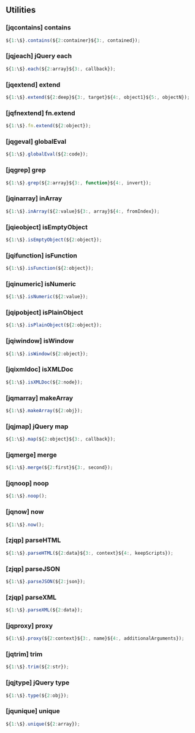 ## Utilities

### [jqcontains] contains

```javascript
${1:\$}.contains(${2:container}${3:, contained});
```

### [jqjeach] jQuery each

```javascript
${1:\$}.each(${2:array}${3:, callback});
```

### [jqextend] extend

```javascript
${1:\$}.extend(${2:deep}${3:, target}${4:, object1}${5:, objectN});
```

### [jqfnextend] fn.extend

```javascript
${1:\$}.fn.extend(${2:object});
```

### [jqgeval] globalEval

```javascript
${1:\$}.globalEval(${2:code});
```

### [jqgrep] grep

```javascript
${1:\$}.grep(${2:array}${3:, function}${4:, invert});
```

### [jqinarray] inArray

```javascript
${1:\$}.inArray(${2:value}${3:, array}${4:, fromIndex});
```

### [jqieobject] isEmptyObject

```javascript
${1:\$}.isEmptyObject(${2:object});
```

### [jqifunction] isFunction

```javascript
${1:\$}.isFunction(${2:object});
```

### [jqinumeric] isNumeric

```javascript
${1:\$}.isNumeric(${2:value});
```

### [jqipobject] isPlainObject

```javascript
${1:\$}.isPlainObject(${2:object});
```

### [jqiwindow] isWindow

```javascript
${1:\$}.isWindow(${2:object});
```

### [jqixmldoc] isXMLDoc

```javascript
${1:\$}.isXMLDoc(${2:node});
```

### [jqmarray] makeArray

```javascript
${1:\$}.makeArray(${2:obj});
```

### [jqjmap] jQuery map

```javascript
${1:\$}.map(${2:object}${3:, callback});
```

### [jqmerge] merge

```javascript
${1:\$}.merge(${2:first}${3:, second});
```

### [jqnoop] noop

```javascript
${1:\$}.noop();
```

### [jqnow] now

```javascript
${1:\$}.now();
```

### [zjqp] parseHTML

```javascript
${1:\$}.parseHTML(${2:data}${3:, context}${4:, keepScripts});
```

### [zjqp] parseJSON

```javascript
${1:\$}.parseJSON(${2:json});
```

### [zjqp] parseXML

```javascript
${1:\$}.parseXML(${2:data});
```

### [jqproxy] proxy

```javascript
${1:\$}.proxy(${2:context}${3:, name}${4:, additionalArguments});
```

### [jqtrim] trim

```javascript
${1:\$}.trim(${2:str});
```

### [jqjtype] jQuery type

```javascript
${1:\$}.type(${2:obj});
```

### [jqunique] unique

```javascript
${1:\$}.unique(${2:array});
```

